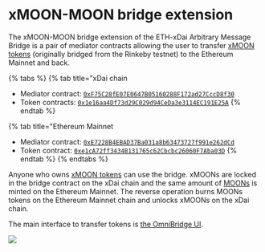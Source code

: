 # xMOON-MOON bridge extension

The xMOON-MOON bridge extension of the ETH-xDai Arbitrary Message Bridge is a pair of mediator contracts allowing the user to transfer [xMOON tokens](https://docs.tokenbridge.net/rinkeby-xdai-amb-bridge/moon-bridge-extension) (originally bridged from the Rinkeby testnet) to the Ethereum Mainnet and back.

{% tabs %}
{% tab title="xDai chain
* Mediator contract: [`0xF75C28fE07E0647B05160288F172ad27CccD8f30`](https://blockscout.com/xdai/mainnet/address/0xF75C28fE07E0647B05160288F172ad27CccD8f30)
* Token contracts:  [`0x1e16aa4Df73d29C029d94CeDa3e3114EC191E25A`](https://blockscout.com/xdai/mainnet/address/0x1e16aa4Df73d29C029d94CeDa3e3114EC191E25A)
{% endtab %}

{% tab title="Ethereum Mainnet
* Mediator contract: [`0xE7228B4EBAD37Ba031a8b63473727f991e262dCd`](https://etherscan.io/address/0xE7228B4EBAD37Ba031a8b63473727f991e262dCd)
* Token contract: [`0xe1cA72ff3434B131765c62Cbcbc26060F7Aba03D`](https://etherscan.io/address/0xe1cA72ff3434B131765c62Cbcbc26060F7Aba03D)
{% endtab %}
{% endtabs %}

Anyone who owns [xMOON tokens](https://blockscout.com/xdai/mainnet/tokens/0x1e16aa4Df73d29C029d94CeDa3e3114EC191E25A/token-transfers) can use the bridge. xMOONs are locked in the bridge contract on the xDai chain and the same amount of [MOONs](https://etherscan.io/address/0xe1cA72ff3434B131765c62Cbcbc26060F7Aba03D) is minted on the Ethereum Mainnet. The reverse operation burns MOONs tokens on the Ethereum Mainnet chain and unlocks xMOONs on the xDai chain.

The main interface to transfer tokens is [the OmniBridge UI](https://omni.xdaichain.com).

![](</img/specs/bridges/image-129-1-1.png>)
